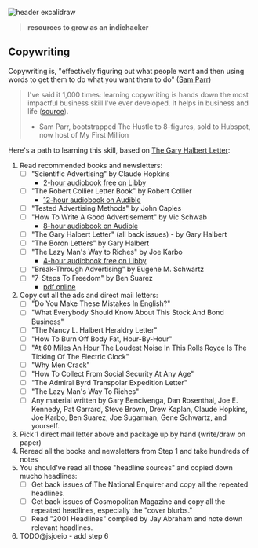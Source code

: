 ![header excalidraw](https://github.com/jsjoeio/indie-university/assets/3806031/372fd703-37c6-42ad-847b-1fddcbc5cab9)

> **resources to grow as an indiehacker**

## Copywriting

Copywriting is, "effectively figuring out what people want and then using words to get them to do what you want them to do" ([Sam Parr](https://twitter.com/thesamparr/status/1327289025582026753?s=20))

> I've said it 1,000 times: learning copywriting is hands down the most impactful business skill I've ever developed. It helps in business and life ([source](https://twitter.com/thesamparr/status/1136734232510730240?s=20)).
> - Sam Parr, bootstrapped The Hustle to 8-figures, sold to Hubspot, now host of My First Million

Here's a path to learning this skill, based on [The Gary Halbert Letter](https://www.thegaryhalbertletter.com/newsletters/zfkj_hands_on_experience.htm):

1. Read recommended books and newsletters:
   - [ ] "Scientific Advertising" by Claude Hopkins
       - [2-hour audiobook free on Libby](https://share.libbyapp.com/title/3573162)
   - [ ] "The Robert Collier Letter Book" by Robert Collier
       - [12-hour audiobook on Audible](https://www.amazon.com/The-Robert-Collier-Letter-Book/dp/B018H97N0K)
   - [ ] "Tested Advertising Methods" by John Caples
   - [ ] "How To Write A Good Advertisement" by Vic Schwab
       - [8-hour audiobook on Audible](https://www.amazon.com/How-Write-Good-Advertisement-Copywriting/dp/B089MFFW1P/ref=tmm_aud_swatch_0?_encoding=UTF8&qid=&sr=)
   - [ ] "The Gary Halbert Letter" (all back issues) - by Gary Halbert
   - [ ] "The Boron Letters" by Gary Halbert
   - [ ] "The Lazy Man's Way to Riches" by Joe Karbo
       - [4-hour audiobook free on Libby](https://share.libbyapp.com/title/74099)  
   - [ ] "Break-Through Advertising" by Eugene M. Schwartz
   - [ ] "7-Steps To Freedom" by Ben Suarez
       - [pdf online](https://media.oiipdf.com/pdf/661a8ce8-8d8c-4738-90e8-9a7e7137a237.pdf)
2. Copy out all the ads and direct mail letters:
   - [ ] "Do You Make These Mistakes In English?"
   - [ ] "What Everybody Should Know About This Stock And Bond Business"
   - [ ] "The Nancy L. Halbert Heraldry Letter"
   - [ ] "How To Burn Off Body Fat, Hour-By-Hour"
   - [ ] "At 60 Miles An Hour The Loudest Noise In This Rolls Royce Is The Ticking Of The Electric Clock"
   - [ ] "Why Men Crack"
   - [ ] "How To Collect From Social Security At Any Age"
   - [ ] "The Admiral Byrd Transpolar Expedition Letter"
   - [ ] "The Lazy Man's Way To Riches"
   - [ ] Any material written by Gary Bencivenga, Dan Rosenthal, Joe E. Kennedy, Pat Garrard, Steve Brown, Drew Kaplan, Claude Hopkins, Joe Karbo, Ben Suarez, Joe Sugarman, Gene Schwartz, and yourself.
3. Pick 1 direct mail letter above and package up by hand (write/draw on paper)
4. Reread all the books and newsletters from Step 1 and take hundreds of notes
5. You should've read all those "headline sources" and copied down mucho headlines:
   - [ ] Get back issues of The National Enquirer and copy all the repeated headlines.
   - [ ] Get back issues of Cosmopolitan Magazine and copy all the repeated headlines, especially the "cover blurbs."
   - [ ] Read "2001 Headlines" compiled by Jay Abraham and note down relevant headlines.
6. TODO@jsjoeio - add step 6
